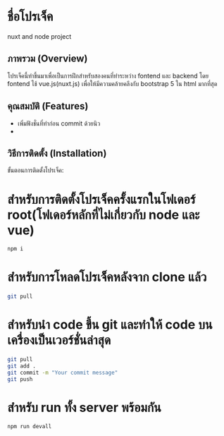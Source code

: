 # ชื่อโปรเจ็ค
nuxt and node project
<!-- # อย่าหาทำนะแก้ชื่อโปรเจ็คเป็นกางในอ่ะ -->

## ภาพรวม (Overview)

โปรเจ็คนี้ทำขึ้นมาเพื่อเป็นการฝึกสำหรับสองคนที่ทำระหว่าง fontend และ backend โดย fontend ไช้ vue.js(nuxt.js) เพื่อให้มีความคล้ายคลึงกับ bootstrap 5 ใน html มากที่สุด
 
## คุณสมบัติ (Features)

- เพิ่มฟังชั่นที่ทำก่อน commit ด้วยนิว
- 

## วิธีการติดตั้ง (Installation)

ขั้นตอนการติดตั้งโปรเจ็ค:


# สำหรับการติดตั้งโปรเจ็คครั้งแรกในโฟเดอร์ root(โฟเดอร์หลักที่ไม่เกี่ยวกับ node และ vue)
```bash
npm i
```
# สำหรับการโหลดโปรเจ็คหลังจาก clone แล้ว
```bash
git pull
```
# สำหรับนำ code ขึ้น git และทำให้ code บนเครื่องเป็นเวอร์ชั่นล่าสุด
```bash
git pull
git add .
git commit -m "Your commit message"
git push
```
# สำหรับ run ทั้ง server พร้อมกัน
```bash
npm run devall
```